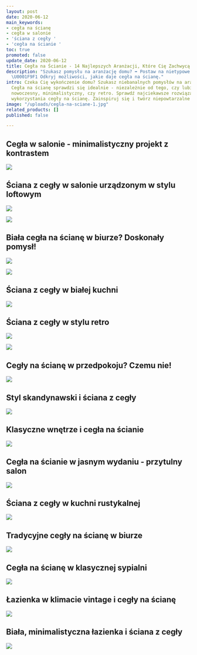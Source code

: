 ```yaml
---
layout: post
date: 2020-06-12
main_keywords:
- cegła na ścianę
- cegła w salonie
- 'ściana z cegły '
- 'cegła na ścianie '
toc: true
promoted: false
update_date: 2020-06-12
title: Cegła na Ścianie - 14 Najlepszych Aranżacji, Które Cię Zachwycą
description: "Szukasz pomysłu na aranżację domu? ➡️ Postaw na nietypowe rozwiązania.
  \U0001F9F1 Odkryj możliwości, jakie daje cegła na ścianę."
intro: Czeka Cię wykończenie domu? Szukasz niebanalnych pomysłów na aranżację wnętrza?
  Cegła na ścianę sprawdzi się idealnie - niezależnie od tego, czy lubisz styl klasyczny,
  nowoczesny, minimalistyczny, czy retro. Sprawdź najciekawsze rozwiązania dotyczące
  wykorzystania cegły na ścianę. Zainspiruj się i twórz niepowtarzalne przestrzenie.
image: "/uploads/cegla-na-sciane-1.jpg"
related_products: []
published: false

---
```

## Cegła w salonie - minimalistyczny projekt z kontrastem

![](/uploads/cegla-na-sciane-salon-kontrast.jpg)

## Ściana z cegły w salonie urządzonym w stylu loftowym

![](/uploads/sciana-z-cegly-salon-loft.jpg)

![](/uploads/sciania-z-cegly-w-salonie-styl-loftowy.jpg)

## Biała cegła na ścianę w biurze? Doskonały pomysł!

![](/uploads/biala-cegla-na-scianie-biuro.jpg)

![](/uploads/biala-cegla-na-sciane-biuro.jpg)

## Ściana z cegły w białej kuchni

![](/uploads/sciana-z-cegly-w-bialej-kuchni.jpg)

## Ściana z cegły w stylu retro

![](/uploads/sciana-z-cegly-w-stylu-retro.jpg)

![](/uploads/sciana-z-cegly-styl-retro.jpg)

## Cegły na ścianę w przedpokoju? Czemu nie!

![](/uploads/cegly-na-sciane-w-przedpokoju.jpg)

## Styl skandynawski i ściana z cegły

![](/uploads/styl-skandynawski-i-cegla-na-scianie.jpg)

## Klasyczne wnętrze i cegła na ścianie

![](/uploads/klasyczne-wnetrze-cegla-na-scianie.jpg)

## Cegła na ścianie w jasnym wydaniu - przytulny salon

![](/uploads/cegla-na-scianie-w-jasnym-wydaniu.jpg)

## Ściana z cegły w kuchni rustykalnej

![](/uploads/cegla-na-scianie-styl-rustykalny-kuchnia.jpg)

## Tradycyjne cegły na ścianę w biurze

![](/uploads/tradycyjna-cegla-na-sciane-w-biurze.jpg)

## Cegła na ścianę w klasycznej sypialni

![](/uploads/cegla-na-sciane-w-klasycznej-sypialni.jpg)

## Łazienka w klimacie vintage i cegły na ścianę

![](/uploads/lazienka-vintage-cagly-na-sciane.jpg)

## Biała, minimalistyczna łazienka i ściana z cegły

![](/uploads/biala-minimalistyczna-lazienka-sciana-z-cegly.jpg)